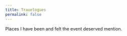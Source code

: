 ```yaml
---
title: Travelogues
permalink: false
---
```


Places I have been and felt the event deserved mention.
